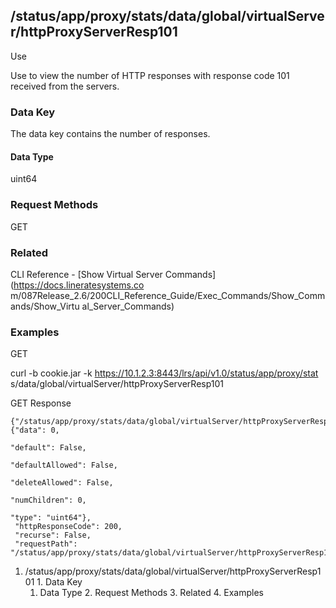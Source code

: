 ## /status/app/proxy/stats/data/global/virtualServer/httpProxyServerResp101

Use

Use to view the number of HTTP responses with response code 101 received from
the servers.

### Data Key

The data key contains the number of responses.

#### Data Type

uint64

### Request Methods

GET

### Related

CLI Reference - [Show Virtual Server Commands](https://docs.lineratesystems.co
m/087Release_2.6/200CLI_Reference_Guide/Exec_Commands/Show_Commands/Show_Virtu
al_Server_Commands)

### Examples

GET

curl -b cookie.jar -k https://10.1.2.3:8443/lrs/api/v1.0/status/app/proxy/stat
s/data/global/virtualServer/httpProxyServerResp101

GET Response

    
    
    {"/status/app/proxy/stats/data/global/virtualServer/httpProxyServerResp101": {"data": 0,
                                                                                "default": False,
                                                                                "defaultAllowed": False,
                                                                                "deleteAllowed": False,
                                                                                "numChildren": 0,
                                                                                "type": "uint64"},
     "httpResponseCode": 200,
     "recurse": False,
     "requestPath": "/status/app/proxy/stats/data/global/virtualServer/httpProxyServerResp101"}
    

  1. /status/app/proxy/stats/data/global/virtualServer/httpProxyServerResp101
    1. Data Key
      1. Data Type
    2. Request Methods
    3. Related
    4. Examples

